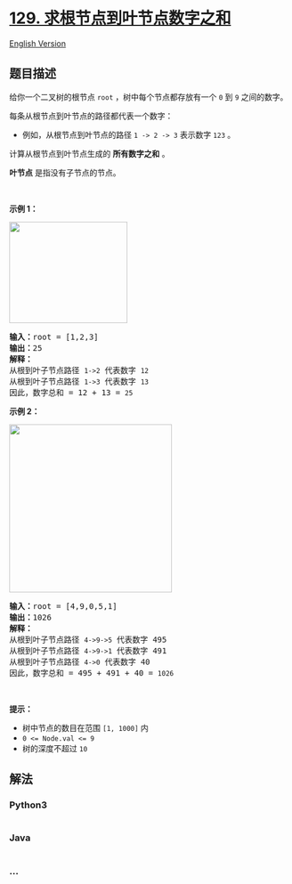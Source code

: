 # [129. 求根节点到叶节点数字之和](https://leetcode-cn.com/problems/sum-root-to-leaf-numbers)

[English Version](https://github.com/yanglr/leetcode-ac/blob/master/assets/0100-0199/0129.Sum%20Root%20to%20Leaf%20Numbers/README_EN.md)

## 题目描述

<!-- 这里写题目描述 -->

给你一个二叉树的根节点 <code>root</code> ，树中每个节点都存放有一个 <code>0</code> 到 <code>9</code> 之间的数字。
<div class="original__bRMd">
<div>
<p>每条从根节点到叶节点的路径都代表一个数字：</p>

<ul>
	<li>例如，从根节点到叶节点的路径 <code>1 -> 2 -> 3</code> 表示数字 <code>123</code> 。</li>
</ul>

<p>计算从根节点到叶节点生成的 <strong>所有数字之和</strong> 。</p>

<p><strong>叶节点</strong> 是指没有子节点的节点。</p>

<p> </p>

<p><strong>示例 1：</strong></p>
<img alt="" src="https://cdn.jsdelivr.net/gh/yanglr/leetcode-ac@master/assets/0100-0199/0129.Sum%20Root%20to%20Leaf%20Numbers/images/num1tree.jpg" style="width: 212px; height: 182px;" />
<pre>
<strong>输入：</strong>root = [1,2,3]
<strong>输出：</strong>25
<strong>解释：</strong>
从根到叶子节点路径 <code>1->2</code> 代表数字 <code>12</code>
从根到叶子节点路径 <code>1->3</code> 代表数字 <code>13</code>
因此，数字总和 = 12 + 13 = <code>25</code></pre>

<p><strong>示例 2：</strong></p>
<img alt="" src="https://cdn.jsdelivr.net/gh/yanglr/leetcode-ac@master/assets/0100-0199/0129.Sum%20Root%20to%20Leaf%20Numbers/images/num2tree.jpg" style="width: 292px; height: 302px;" />
<pre>
<strong>输入：</strong>root = [4,9,0,5,1]
<strong>输出：</strong>1026
<strong>解释：</strong>
从根到叶子节点路径 <code>4->9->5</code> 代表数字 495
从根到叶子节点路径 <code>4->9->1</code> 代表数字 491
从根到叶子节点路径 <code>4->0</code> 代表数字 40
因此，数字总和 = 495 + 491 + 40 = <code>1026</code>
</pre>

<p> </p>

<p><strong>提示：</strong></p>

<ul>
	<li>树中节点的数目在范围 <code>[1, 1000]</code> 内</li>
	<li><code>0 <= Node.val <= 9</code></li>
	<li>树的深度不超过 <code>10</code></li>
</ul>
</div>
</div>


## 解法

<!-- 这里可写通用的实现逻辑 -->

<!-- tabs:start -->

### **Python3**

<!-- 这里可写当前语言的特殊实现逻辑 -->

```python

```

### **Java**

<!-- 这里可写当前语言的特殊实现逻辑 -->

```java

```

### **...**

```

```

<!-- tabs:end -->
